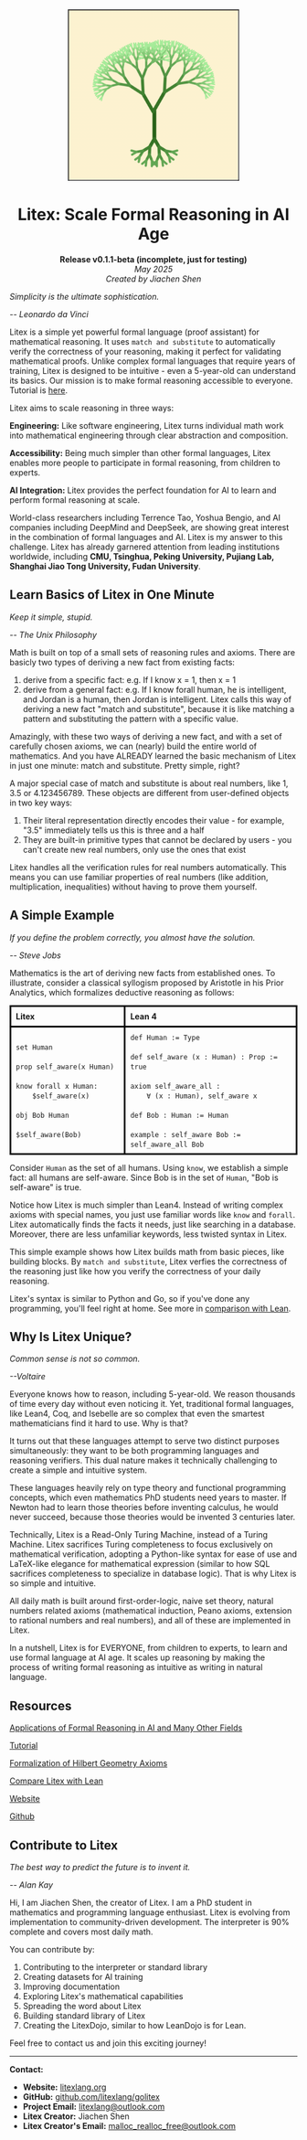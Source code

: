 <div align="center">
<img src="assets/logo.png" alt="The Litex Logo" width="300">
</div>

<div align="center">

# Litex: Scale Formal Reasoning in AI Age

**Release v0.1.1-beta (incomplete, just for testing)**  
*May 2025*  
*Created by Jiachen Shen*

</div>

_Simplicity is the ultimate sophistication._

_-- Leonardo da Vinci_

Litex is a simple yet powerful formal language (proof assistant) for mathematical reasoning. It uses `match and substitute` to automatically verify the correctness of your reasoning, making it perfect for validating mathematical proofs. Unlike complex formal languages that require years of training, Litex is designed to be intuitive - even a 5-year-old can understand its basics. Our mission is to make formal reasoning accessible to everyone. Tutorial is [here](./doc/tutorial/tutorial.md).

Litex aims to scale reasoning in three ways:

**Engineering:** Like software engineering, Litex turns individual math work into mathematical engineering through clear abstraction and composition.

**Accessibility:** Being much simpler than other formal languages, Litex enables more people to participate in formal reasoning, from children to experts.

**AI Integration:** Litex provides the perfect foundation for AI to learn and perform formal reasoning at scale.

World-class researchers including Terrence Tao, Yoshua Bengio, and AI companies including DeepMind and DeepSeek, are showing great interest in the combination of formal languages and AI. Litex is my answer to this challenge. Litex has already garnered attention from leading institutions worldwide, including **CMU, Tsinghua, Peking University, Pujiang Lab, Shanghai Jiao Tong University, Fudan University**.  

## Learn Basics of Litex in One Minute

_Keep it simple, stupid._

_-- The Unix Philosophy_

Math is built on top of a small sets of reasoning rules and axioms. There are basicly two types of deriving a new fact from existing facts:

1. derive from a specific fact: e.g. If I know x = 1, then x = 1
2. derive from a general fact: e.g. If I know forall human, he is intelligent, and Jordan is a human, then Jordan is intelligent. Litex calls this way of deriving a new fact "match and substitute", because it is like matching a pattern and substituting the pattern with a specific value.

Amazingly, with these two ways of deriving a new fact, and with a set of carefully chosen axioms, we can (nearly) build the entire world of mathematics. And you have ALREADY learned the basic mechanism of Litex in just one minute: match and substitute. Pretty simple, right?

A major special case of match and substitute is about real numbers, like 1, 3.5 or 4.123456789. These objects are different from user-defined objects in two key ways:

1. Their literal representation directly encodes their value - for example, "3.5" immediately tells us this is three and a half
2. They are built-in primitive types that cannot be declared by users - you can't create new real numbers, only use the ones that exist

Litex handles all the verification rules for real numbers automatically. This means you can use familiar properties of real numbers (like addition, multiplication, inequalities) without having to prove them yourself.

## A Simple Example

_If you define the problem correctly, you almost have the solution._

_-- Steve Jobs_

Mathematics is the art of deriving new facts from established ones. To illustrate, consider a classical syllogism proposed by Aristotle in his Prior Analytics, which formalizes deductive reasoning as follows:

<table style="border-collapse: collapse; width: 100%;">
  <tr>
    <th style="border: 3px solid black; padding: 8px; text-align: left; width: 40%;">Litex</th>
    <th style="border: 3px solid black; padding: 8px; text-align: left; width: 60%;">Lean 4</th>
  </tr>
  <tr>
    <td style="border: 3px solid black; padding: 8px;">
      <code>set Human</code> <br><br>
      <code>prop self_aware(x Human)</code> <br><br>      <code>know forall x Human:</code> <br>
      <code>&nbsp;&nbsp;&nbsp;&nbsp;$self_aware(x)</code> <br> <br>
      <code>obj Bob Human</code> <br> <br>
      <code>$self_aware(Bob)</code>
    </td>
    <td style="border: 3px solid black; padding: 8px;">
      <code>def Human := Type</code> <br><br>
      <code>def self_aware (x : Human) : Prop := true</code> <br><br>
      <code>axiom self_aware_all :</code><br>
      <code>&nbsp;&nbsp;&nbsp;&nbsp;∀ (x : Human), self_aware x</code> <br><br>
      <code>def Bob : Human := Human</code> <br><br>
      <code>example : self_aware Bob := self_aware_all Bob</code>
    </td>
  </tr>
</table>

Consider `Human` as the set of all humans. Using `know`, we establish a simple fact: all humans are self-aware. Since Bob is in the set of `Human`, "Bob is self-aware" is true.

Notice how Litex is much simpler than Lean4. Instead of writing complex axioms with special names, you just use familiar words like `know` and `forall`. Litex automatically finds the facts it needs, just like searching in a database. Moreover, there are less unfamiliar keywords, less twisted syntax in Litex.

This simple example shows how Litex builds math from basic pieces, like building blocks. By `match and substitute`, Litex verfies the correctness of the reasoning just like how you verify the correctness of your daily reasoning.

Litex's syntax is similar to Python and Go, so if you've done any programming, you'll feel right at home. See more in [comparison with Lean](./doc/comparison_with_lean/comparison_with_lean.md).

## Why Is Litex Unique?

_Common sense is not so common._

_--Voltaire_

Everyone knows how to reason, including 5-year-old. We reason thousands of time every day without even noticing it. Yet, traditional formal languages, like Lean4, Coq, and Isebelle are so complex that even the smartest mathematicians find it hard to use. Why is that?

It turns out that these languages attempt to serve two distinct purposes simultaneously: they want to be both programming languages and reasoning verifiers. This dual nature makes it technically challenging to create a simple and intuitive system.

These languages heavily rely on type theory and functional programming concepts, which even mathematics PhD students need years to master. If Newton had to learn those theories before inventing calculus, he would never succeed, because those theories would be invented 3 centuries later.

Technically, Litex is a Read-Only Turing Machine, instead of a Turing Machine. Litex sacrifices Turing completeness to focus exclusively on mathematical verification, adopting a Python-like syntax for ease of use and LaTeX-like elegance for mathematical expression (similar to how SQL sacrifices completeness to specialize in database logic). That is why Litex is so simple and intuitive.

All daily math is built around first-order-logic, naive set theory, natural numbers related axioms (mathematical induction, Peano axioms, extension to rational numbers and real numbers), and all of these are  implemented in Litex. 

In a nutshell, Litex is for EVERYONE, from children to experts, to learn and use formal language at AI age. It scales up reasoning by making the process of writing formal reasoning as intuitive as writing in natural language.

## Resources

[Applications of Formal Reasoning in AI and Many Other Fields](./doc/applications_of_formal_reasoning/applications_of_formal_reasoning.md)

[Tutorial](./doc/tutorial/tutorial.md)

[Formalization of Hilbert Geometry Axioms](./examples/comprehensive_examples/Hilbert_geometry_axioms_formalization.lix)

[Compare Litex with Lean](./doc/comparison_with_lean/comparison_with_lean.md)

[Website](https://litexlang.org)

[Github](https://github.com/litexlang/golitex)


## Contribute to Litex

_The best way to predict the future is to invent it._

_-- Alan Kay_

Hi, I am Jiachen Shen, the creator of Litex. I am a PhD student in mathematics and programming language enthusiast. Litex is evolving from implementation to community-driven development. The interpreter is 90% complete and covers most daily math.

You can contribute by:
1. Contributing to the interpreter or standard library
2. Creating datasets for AI training
3. Improving documentation
4. Exploring Litex's mathematical capabilities
5. Spreading the word about Litex
6. Building standard library of Litex
7. Creating the LitexDojo, similar to how LeanDojo is for Lean.

Feel free to contact us and join this exciting journey!

---  
**Contact:**  
- **Website:** [litexlang.org](https://litexlang.org)  
- **GitHub:** [github.com/litexlang/golitex](https://github.com/litexlang/golitex)
- **Project Email:** litexlang@outlook.com
- **Litex Creator:** Jiachen Shen
- **Litex Creator's Email:** malloc_realloc_free@outlook.com

